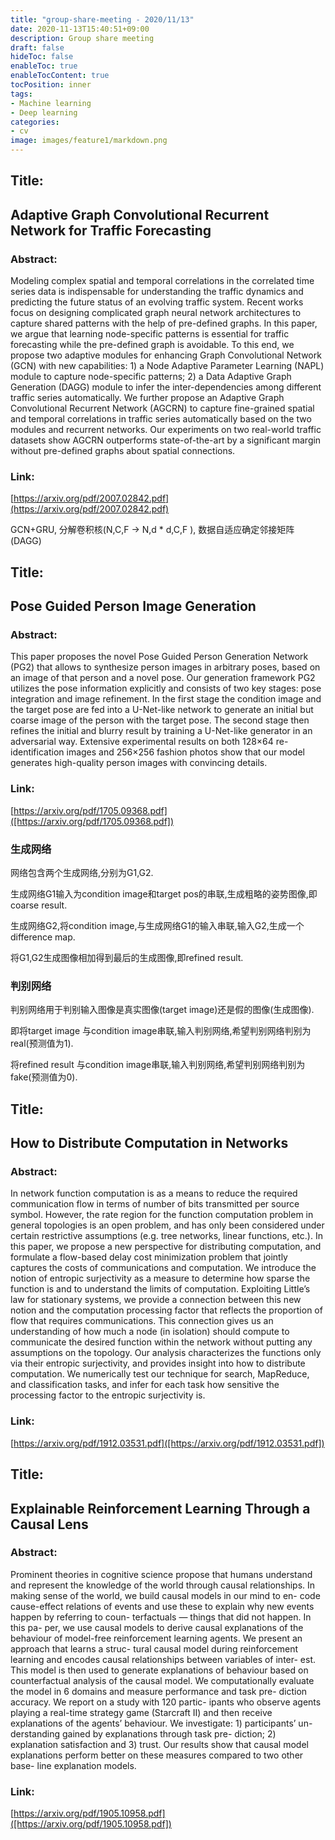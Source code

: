 ```yaml
---
title: "group-share-meeting - 2020/11/13"
date: 2020-11-13T15:40:51+09:00
description: Group share meeting
draft: false
hideToc: false
enableToc: true
enableTocContent: true
tocPosition: inner
tags:
- Machine learning
- Deep learning
categories:
- cv
image: images/feature1/markdown.png
---
```




## Title:

## Adaptive Graph Convolutional Recurrent Network for Traffic Forecasting

### Abstract:

Modeling complex spatial and temporal correlations in the correlated time series data is indispensable for understanding the traffic dynamics and predicting the future status of an evolving traffic system. Recent works focus on designing complicated graph neural network architectures to capture shared patterns with the help of pre-defined graphs. In this paper, we argue that learning node-specific patterns is essential for traffic forecasting while the pre-defined graph is avoidable. To this end, we propose two adaptive modules for enhancing Graph Convolutional Network (GCN) with new capabilities: 1) a Node Adaptive Parameter Learning (NAPL) module to capture node-specific patterns; 2) a Data Adaptive Graph Generation (DAGG) module to infer the inter-dependencies among different traffic series automatically. We further propose an Adaptive Graph Convolutional Recurrent Network (AGCRN) to capture fine-grained spatial and temporal correlations in traffic series automatically based on the two modules and recurrent networks. Our experiments on two real-world traffic datasets show AGCRN outperforms state-of-the-art by a significant margin without pre-defined graphs about spatial connections.

### Link:

[https://arxiv.org/pdf/2007.02842.pdf](https://arxiv.org/pdf/2007.02842.pdf)

GCN+GRU, 分解卷积核(N,C,F -> N,d * d,C,F ), 数据自适应确定邻接矩阵(DAGG)


## Title:

## Pose Guided Person Image Generation

### Abstract:

This paper proposes the novel Pose Guided Person Generation Network (PG2) that allows to synthesize person images in arbitrary poses, based on an image of that person and a novel pose. Our generation framework PG2 utilizes the pose information explicitly and consists of two key stages: pose integration and image refinement. In the first stage the condition image and the target pose are fed into a U-Net-like network to generate an initial but coarse image of the person with the target pose. The second stage then refines the initial and blurry result by training a U-Net-like generator in an adversarial way. Extensive experimental results on both 128×64 re-identification images and 256×256 fashion photos show that our model generates high-quality person images with convincing details.

### Link:

[https://arxiv.org/pdf/1705.09368.pdf]([https://arxiv.org/pdf/1705.09368.pdf])

### 生成网络

网络包含两个生成网络,分别为G1,G2.

生成网络G1输入为condition image和target pos的串联,生成粗略的姿势图像,即coarse result.

生成网络G2,将condition image,与生成网络G1的输入串联,输入G2,生成一个difference map.

将G1,G2生成图像相加得到最后的生成图像,即refined result.

### 判别网络

判别网络用于判别输入图像是真实图像(target image)还是假的图像(生成图像).

即将target image 与condition image串联,输入判别网络,希望判别网络判别为real(预测值为1).

将refined result 与condition image串联,输入判别网络,希望判别网络判别为fake(预测值为0).



## Title:

## How to Distribute Computation in Networks

### Abstract:

In network function computation is as a means to reduce the required communication flow in terms of number of bits transmitted per source symbol. However, the rate region for the function computation problem in general topologies is an open problem, and has only been considered under certain restrictive assumptions (e.g. tree networks, linear functions, etc.). In this paper, we propose a new perspective for distributing computation, and formulate a flow-based delay cost minimization problem that jointly captures the costs of communications and computation. We introduce the notion of entropic surjectivity as a measure to determine how sparse the function is and to understand the limits of computation. Exploiting Little’s law for stationary systems, we provide a connection between this new notion and the computation processing factor that reflects the proportion of flow that requires communications. This connection gives us an understanding of how much a node (in isolation) should compute to communicate the desired function within the network without putting any assumptions on the topology. Our analysis characterizes the functions only via their entropic surjectivity, and provides insight into how to distribute computation. We numerically test our technique for search, MapReduce, and classification tasks, and infer for each task how sensitive the processing factor to the entropic surjectivity is.

### Link:

[https://arxiv.org/pdf/1912.03531.pdf]([https://arxiv.org/pdf/1912.03531.pdf])



## Title:

## Explainable Reinforcement Learning Through a Causal Lens

### Abstract:

Prominent theories in cognitive science propose that humans understand and represent the knowledge of the world through causal relationships. In making sense of the world, we build causal models in our mind to en- code cause-effect relations of events and use these to explain why new events happen by referring to coun- terfactuals — things that did not happen. In this pa- per, we use causal models to derive causal explanations of the behaviour of model-free reinforcement learning agents. We present an approach that learns a struc- tural causal model during reinforcement learning and encodes causal relationships between variables of inter- est. This model is then used to generate explanations of behaviour based on counterfactual analysis of the causal model. We computationally evaluate the model in 6 domains and measure performance and task pre- diction accuracy. We report on a study with 120 partic- ipants who observe agents playing a real-time strategy game (Starcraft II) and then receive explanations of the agents’ behaviour. We investigate: 1) participants’ un- derstanding gained by explanations through task pre- diction; 2) explanation satisfaction and 3) trust. Our results show that causal model explanations perform better on these measures compared to two other base- line explanation models.

### Link:

[https://arxiv.org/pdf/1905.10958.pdf]([https://arxiv.org/pdf/1905.10958.pdf])



